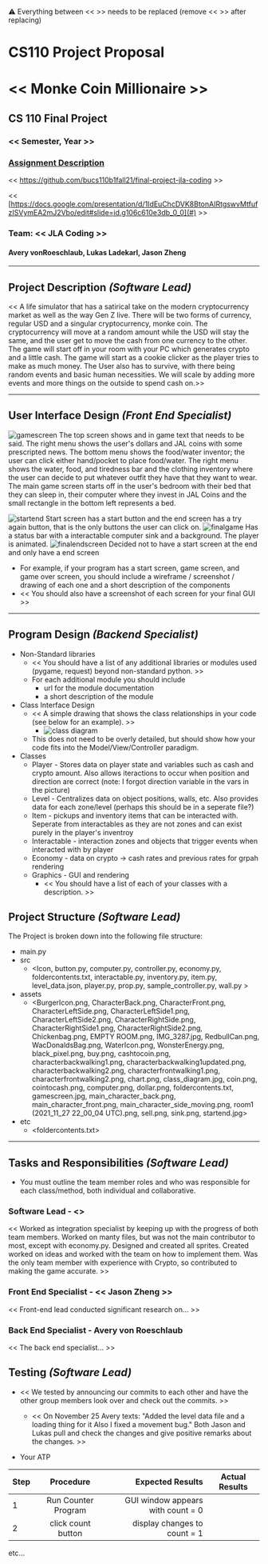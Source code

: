 :warning: Everything between << >> needs to be replaced (remove << >> after replacing)
# CS110 Project Proposal
# << Monke Coin Millionaire >>
## CS 110 Final Project
### << Semester, Year >>
### [Assignment Description](https://docs.google.com/document/d/1H4R6yLL7som1lglyXWZ04RvTp_RvRFCCBn6sqv-82ps/edit#)

<< [https://github.com/bucs110b1fall21/final-project-jla-coding<repo>](#) >>

<< [https://docs.google.com/presentation/d/1IdEuChcDVK8BtonAIRtgswvMtfufzISVymEA2mJ2Vbo/edit#slide=id.g106c610e3db_0_0](#) >>

### Team: << JLA Coding >>
#### Avery vonRoeschlaub, Lukas Ladekarl, Jason Zheng

***

## Project Description *(Software Lead)*
<< A life simulator that has a satirical take on the modern cryptocurrency market as well as the way Gen Z live. There will be two forms of currency, regular USD and a singular cryptocurrency, monke coin. The cryptocurrency will move at a random amount while the USD will stay the same, and the user get to move the cash from one currency to the other. The game will start off in your room with your PC which generates crypto and a little cash. The game will start as a cookie clicker as the player tries to make as much money. The User also has to survive, with there being random events and basic human necessities. We will scale by adding more events and more things on the outside to spend cash on.>>

***    

## User Interface Design *(Front End Specialist)*
![gamescreen](assets/gamescreen.jpg)
The top screen shows and in game text that needs to be said. The right menu shows
the user's dollars and JAL coins with some prescripted news. The bottom menu shows
the food/water inventor; the user can click either hand/pocket to place food/water. The right menu shows the water, food, and tiredness bar and the clothing inventory where the user can decide to put whatever outfit they have that they want to wear. The main game screen starts off in the user's bedroom with their bed that they can sleep in, their computer where they invest in JAL Coins and the small rectangle in the bottom left represents a bed.

![startend](assets/startend.jpg)
Start screen has a start button and the end screen has a try again button, that
is the only buttons the user can click on.
![finalgame](assets/finalgame.jpg)
Has a status bar with a interactable computer sink and a background. The player is animated.
![finalendscreen](assets/finalendscreen.jpg)
Decided not to have a start screen at the end and only have a end screen
* For example, if your program has a start screen, game screen, and game over screen, you should include a wireframe / screenshot / drawing of each one and a short description of the components
* << You should also have a screenshot of each screen for your final GUI >>

***        

## Program Design *(Backend Specialist)*
* Non-Standard libraries
    * << You should have a list of any additional libraries or modules used (pygame, request) beyond non-standard python. >>
    * For each additional module you should include
        * url for the module documentation
        * a short description of the module
* Class Interface Design
    * << A simple drawing that shows the class relationships in your code (see below for an example). >>
        * ![class diagram](assets/class_diagram.jpg)
    * This does not need to be overly detailed, but should show how your code fits into the Model/View/Controller paradigm.
* Classes
  * Player - Stores data on player state and variables such as cash and crypto amount. Also allows iteractions to occur when position and direction are correct (note: I forgot direction variable in the vars in the picture)
  * Level - Centralizes data on object positions, walls, etc. Also provides data for each zone/level (perhaps this should be in a seperate file?)
  * Item - pickups and inventory items that can be interacted with. Seperate from interactables as they are not zones and can exist purely in the player's inventroy
  * Interactable - interaction zones and objects that trigger events when interacted with by player
  * Economy - data on crypto -> cash rates and previous rates for grpah rendering 
  * Graphics - GUI and rendering
    * << You should have a list of each of your classes with a description. >>

## Project Structure *(Software Lead)*

The Project is broken down into the following file structure:
* main.py
* src
    * <Icon, button.py, computer.py, controller.py, economy.py, foldercontents.txt, interactable.py, inventory.py, item.py, level_data.json, player.py, prop.py, sample_controller.py, wall.py >
* assets
    * <BurgerIcon.png, CharacterBack.png, CharacterFront.png, CharacterLeftSide.png, CharacterLeftSide1.png, CharacterLeftSide2.png, CharacterRightSide.png, CharacterRightSide1.png, CharacterRightSide2.png, Chickenbag.png, EMPTY ROOM.png, IMG_3287.jpg, RedbullCan.png, WacDonaldsBag.png, WaterIcon.png, WonsterEnergy.png, black_pixel.png, buy.png, cashtocoin.png, characterbackwalking1.png, characterbackwalking1updated.png, characterbackwalking2.png, characterfrontwalking1.png, characterfrontwalking2.png, chart.png, class_diagram.jpg, coin.png, cointocash.png, computer.png, dollar.png, foldercontents.txt, gamescreen.jpg, main_character_back.png, main_character_front.png, main_character_side_moving.png, room1 (2021_11_27 22_00_04 UTC).png, sell.png, sink.png, startend.jpg>
* etc
    * <foldercontents.txt>

***

## Tasks and Responsibilities *(Software Lead)*
* You must outline the team member roles and who was responsible for each class/method, both individual and collaborative.

### Software Lead - <<Lukas Ladekarl>>

<< Worked as integration specialist by keeping up with the progress of both team members. Worked on manty files, but was not the main contributor to most, except with economy.py. Designed and created all sprites. Created worked on ideas and worked with the team on how to implement them. Was the only team member with experience with Crypto, so contributed to making the game accurate. >>

### Front End Specialist - << Jason Zheng >>

<< Front-end lead conducted significant research on... >>

### Back End Specialist - Avery von Roeschlaub

<< The back end specialist... >>

## Testing *(Software Lead)*
* << We tested by announcing our commits to each other and have the other group members look over and check out the commits. >>
    * << On November 25 Avery texts: "Added the level data file and a loading thing for it Also I fixed a movement bug." Both Jason and Lukas pull and check the changes and give positive remarks about the changes. >>

* Your ATP

| Step                  | Procedure     | Expected Results  | Actual Results |
| ----------------------|:-------------:| -----------------:| -------------- |
|  1  | Run Counter Program  | GUI window appears with count = 0  |          |
|  2  | click count button  | display changes to count = 1 |                 |
etc...
